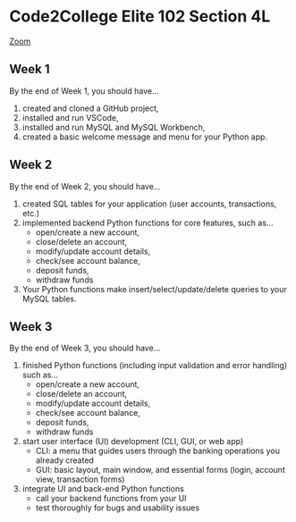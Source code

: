 # Code2College Elite 102 Section 4L

[Zoom](https://us02web.zoom.us/j/85007036603)

## Week 1

By the end of Week 1, you should have...

1. created and cloned a GitHub project,
2. installed and run VSCode,
3. installed and run MySQL and MySQL Workbench,
4. created a basic welcome message and menu for your Python app.

## Week 2

By the end of Week 2, you should have...

1. created SQL tables for your application (user accounts, transactions, etc.)
2. implemented backend Python functions for core features, such as...
    - open/create a new account,
    - close/delete an account,
    - modify/update account details,
    - check/see account balance,
    - deposit funds,
    - withdraw funds
3. Your Python functions make insert/select/update/delete queries to your MySQL
   tables.

## Week 3

By the end of Week 3, you should have...

1. finished Python functions (including input validation and error handling) such as...
    - open/create a new account,
    - close/delete an account,
    - modify/update account details,
    - check/see account balance,
    - deposit funds,
    - withdraw funds
2. start user interface (UI) development (CLI, GUI, or web app)
    - CLI: a menu that guides users through the banking operations you already created
    - GUI: basic layout, main window, and essential forms (login, account view, transaction forms)
3. integrate UI and back-end Python functions
    - call your backend functions from your UI
    - test thoroughly for bugs and usability issues
